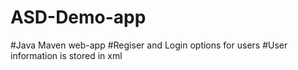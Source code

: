 # ASD-Demo-app
#Java Maven web-app
#Regiser and Login options for users
#User information is stored in xml